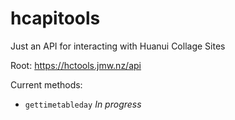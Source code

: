 # hcapitools
Just an API for interacting with Huanui Collage Sites

Root: https://hctools.jmw.nz/api


Current methods:
 - `gettimetableday` *In progress*